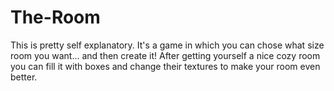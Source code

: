 # The-Room

This is pretty self explanatory. It's a game in which you can chose what size room you want... and then create it!
After getting yourself a nice cozy room you can fill it with boxes and change their textures to make your room even better.
